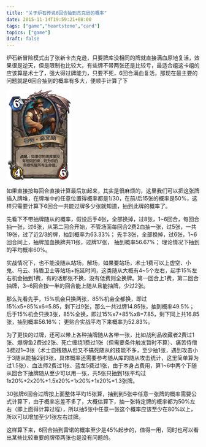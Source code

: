 ```yaml
---
title: "关于炉石传说6回合抽到杰克逊的概率"
date: 2015-11-14T19:59:21+08:00
tags: ["game","heartstone","card"]
topics: ["game"]
draft: false
---
```


炉石新冒险模式出了张新卡杰克逊，只要牌库没相同的牌就直接满血原地复活，效果很是逆天，但是限制也比较大，有些牌不带两张还是比较亏，最适合组这卡组的应该算是术士了，强大得过牌能力，只要不死，6回合满血复活，那现在最主要的问题就是6回合抽到的概率有多大，便顺手计算了下

![杰克逊](/image/game/jackson.jpg)

如果直接按每回合直接计算最后加起来，其实是很麻烦的，这里我们可以把这张牌插入牌堆，在牌堆中的任意位置得概率都是1/30，在前/后15张的概率是50%，这样只需要计算下6回合一共能过牌多少张就知道，抽到此牌的概率了。

先看下不带抽牌随从的概率，假设后手4张，全部换掉，过8张，1~6回合，每回合抽一张，过6张，从第二回合开始，不管场面每回合2费2血抽一张，过5张，一共19张，过了近2/3的牌，抽到概率为63.33%；
先手3张，全部换掉，过6张，1~6回合同上，抽牌加血换牌共11张，过牌17张， 抽到概率56.67%；
理论情况下抽到的平均概率60%。

实战情况下，也不能没随从站场，解场，如果要站场，术士1费可以上虚空、小鬼、马云、持盾卫士等站场+拖延时间，这类随从大概有4~5个左右，起手15%左右机会抽到1费，有的话那张不换，没有低费则全换牌。第一回合上1费，第二回合抽牌，3~6回合按一半的回合能上随从且能抽牌，少过2张。

那么先看先手，15%机会只换两张，85%机会全都换，即过15%x5+85%x6=5.85，剩下过9张，那么一共过牌14.85张，抽到概率49.5%；
后手15%机会只换3张，85%全换，即过15%x7+85%x8=7.85，剩下同上共16.85张，抽到概率56.16%；
更贴合实战平均下来概率为52.83%。

为了更快的过牌，还可以带上各种抽牌随从各带一张，比如战利品收藏者2费过1张、爆牌鱼2费过2张、死亡缠绕1费过1张（但需要条件触发暂时不算）、痛苦侍僧3费过1~3张（术士自残随从但又不搞死随从的技能不多，至少抽1张，遇到攻击小于3随从能抽2到3张，具体概率还需要参考随从库的随从攻击统计，这里简单算为过1.5张）、血法师2费过1张、蓝龙5费过1张，由于本身占费用，算1~6中两个下随从回合下抽牌随从至少可以用一张，共5张只抽到1张平均过1x20%+2x20%+1.5x20%+1x20%+1x20%=1.3张牌。

30张牌6回合过牌按上面整体平均15张算，抽到到5张中任意一张牌的概率需要公式计算下，由于概率忘差不多了，大概估算下，抽一张特定牌的概率都为50%左右（即上面得计算过程），所以抽5张中任意一张这个概率应该至少在80%以上，所以可以增加至少1张左右过牌。

这样算下来，6回合抽到雷诺的概率至少是45%起步的，值得一用，同时也可以看出某些比较重要的牌带两张也是没有问题的。
